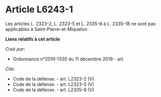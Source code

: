 # Article L6243-1

Les articles L. 2323-2, L. 2323-5 et L. 2335-8 à L. 2335-18 ne sont pas applicables à Saint-Pierre-et-Miquelon.

**Liens relatifs à cet article**

_Créé par_:

  - Ordonnance n°2019-1335 du 11 décembre 2019 - art.

_Cite_:

  - Code de la défense. - art. L2323-2 (V)
  - Code de la défense. - art. L2323-5 (V)
  - Code de la défense. - art. L2335-8 (V)
